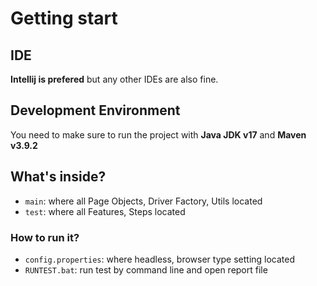 # Getting start

## IDE

**Intellij is prefered** but any other IDEs are also fine.

## Development Environment

You need to make sure to run the project with **Java JDK v17** and **Maven v3.9.2**

## What's inside?

- `main`: where all Page Objects, Driver Factory, Utils located
- `test`: where all Features, Steps located

### How to run it?

- `config.properties`: where headless, browser type setting located
- `RUNTEST.bat`: run test by command line and open report file
